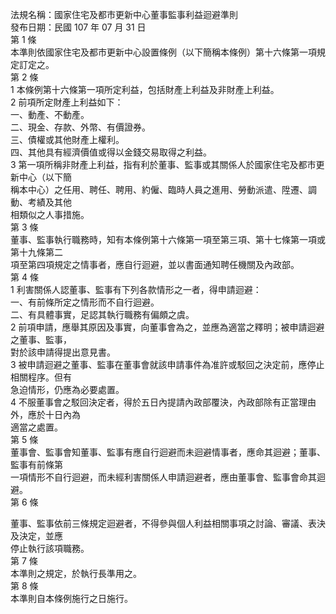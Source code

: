 法規名稱：國家住宅及都市更新中心董事監事利益迴避準則  
發布日期：民國 107 年 07 月 31 日  
第 1 條  
本準則依國家住宅及都市更新中心設置條例（以下簡稱本條例）第十六條第一項規定訂定之。  
第 2 條  
1 本條例第十六條第一項所定利益，包括財產上利益及非財產上利益。  
2 前項所定財產上利益如下：  
一、動產、不動產。  
二、現金、存款、外幣、有價證券。  
三、債權或其他財產上權利。  
四、其他具有經濟價值或得以金錢交易取得之利益。  
3 第一項所稱非財產上利益，指有利於董事、監事或其關係人於國家住宅及都市更新中心（以下簡  
稱本中心）之任用、聘任、聘用、約僱、臨時人員之進用、勞動派遣、陞遷、調動、考績及其他  
相類似之人事措施。  
第 3 條  
董事、監事執行職務時，知有本條例第十六條第一項至第三項、第十七條第一項或第十九條第二  
項至第四項規定之情事者，應自行迴避，並以書面通知聘任機關及內政部。  
第 4 條  
1 利害關係人認董事、監事有下列各款情形之一者，得申請迴避：  
一、有前條所定之情形而不自行迴避。  
二、有具體事實，足認其執行職務有偏頗之虞。  
2 前項申請，應舉其原因及事實，向董事會為之，並應為適當之釋明；被申請迴避之董事、監事，  
對於該申請得提出意見書。  
3 被申請迴避之董事、監事在董事會就該申請事件為准許或駁回之決定前，應停止相關程序。但有  
急迫情形，仍應為必要處置。  
4 不服董事會之駁回決定者，得於五日內提請內政部覆決，內政部除有正當理由外，應於十日內為  
適當之處置。  
第 5 條  
董事會、監事會知董事、監事有應自行迴避而未迴避情事者，應命其迴避；董事、監事有前條第  
一項情形不自行迴避，而未經利害關係人申請迴避者，應由董事會、監事會命其迴避。  
第 6 條  


董事、監事依前三條規定迴避者，不得參與個人利益相關事項之討論、審議、表決及決定，並應  
停止執行該項職務。  
第 7 條  
本準則之規定，於執行長準用之。  
第 8 條  
本準則自本條例施行之日施行。  


